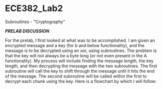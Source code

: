 ECE382_Lab2
===========

Subroutines - "Cryptography"



__*PRELAB DISCUSSION*__

For the prelab, I first looked at what was to be accomplished. I am given an encrypted message and a key (for b and below functionality), and the message is to be decrypted using an xor, using subroutines. The problem is that the key will not always be a byte long (or not even present in the A functionality). My process will include finding the message length, the key length, and then decrypting the message with the two subroutines. The first subroutine will call the key to shift through the message until it hits the end of the message. The second subroutine will be called within the first to decrypt each chunk using the key. Here is a flowchart by which I will follow:


